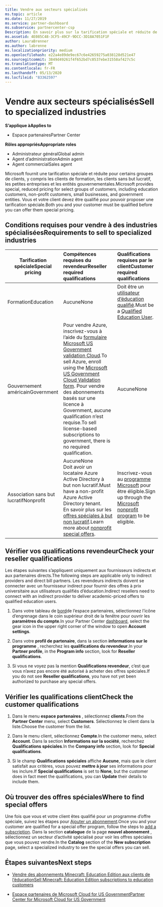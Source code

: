 ```yaml
---
title: Vendre aux secteurs spécialisés
ms.topic: article
ms.date: 11/27/2019
ms.service: partner-dashboard
ms.subservice: partnercenter-csp
Description: En savoir plus sur la tarification spéciale et réduite de Microsoft pour certains groupes de clients, y compris les clients de formation, les clients sans but lucratif et les administrations.
ms.assetid: 4E085C48-3CF5-49CF-9DCC-3D18A7051F1F
author: LauraBrenner
ms.author: labrenne
ms.localizationpriority: medium
ms.openlocfilehash: e22a4e89de9ec67c6e42659275a038128d521e47
ms.sourcegitcommit: 3849d49261f4f652bd7c0537ebe31558af427c5c
ms.translationtype: MT
ms.contentlocale: fr-FR
ms.lasthandoff: 05/13/2020
ms.locfileid: "83362597"
---
```

# <a name="sell-to-specialized-industries"></a><span data-ttu-id="f7fbd-103">Vendre aux secteurs spécialisés</span><span class="sxs-lookup"><span data-stu-id="f7fbd-103">Sell to specialized industries</span></span>

<span data-ttu-id="f7fbd-104">**S’applique à**</span><span class="sxs-lookup"><span data-stu-id="f7fbd-104">**Applies to**</span></span>

- <span data-ttu-id="f7fbd-105">Espace partenaires</span><span class="sxs-lookup"><span data-stu-id="f7fbd-105">Partner Center</span></span>

<span data-ttu-id="f7fbd-106">**Rôles appropriés**</span><span class="sxs-lookup"><span data-stu-id="f7fbd-106">**Appropriate roles**</span></span>

- <span data-ttu-id="f7fbd-107">Administrateur général</span><span class="sxs-lookup"><span data-stu-id="f7fbd-107">Global admin</span></span>
- <span data-ttu-id="f7fbd-108">Agent d’administration</span><span class="sxs-lookup"><span data-stu-id="f7fbd-108">Admin agent</span></span>
- <span data-ttu-id="f7fbd-109">Agent commercial</span><span class="sxs-lookup"><span data-stu-id="f7fbd-109">Sales agent</span></span>

<span data-ttu-id="f7fbd-110">Microsoft fournit une tarification spéciale et réduite pour certains groupes de clients, y compris les clients de formation, les clients sans but lucratif, les petites entreprises et les entités gouvernementales.</span><span class="sxs-lookup"><span data-stu-id="f7fbd-110">Microsoft provides special, reduced pricing for select groups of customers, including education customers, non-profit customers, small businesses, and government entities.</span></span> <span data-ttu-id="f7fbd-111">Vous et votre client devez être qualifié pour pouvoir proposer une tarification spéciale.</span><span class="sxs-lookup"><span data-stu-id="f7fbd-111">Both you and your customer must be qualified before you can offer them special pricing.</span></span> 

## <a name="requirements-to-sell-to-specialized-industries"></a><span data-ttu-id="f7fbd-112">Conditions requises pour vendre à des industries spécialisées</span><span class="sxs-lookup"><span data-stu-id="f7fbd-112">Requirements to sell to specialized industries</span></span>

|<span data-ttu-id="f7fbd-113">**Tarification spéciale**</span><span class="sxs-lookup"><span data-stu-id="f7fbd-113">**Special pricing**</span></span>   |<span data-ttu-id="f7fbd-114">**Compétences requises du revendeur**</span><span class="sxs-lookup"><span data-stu-id="f7fbd-114">**Reseller required qualifications**</span></span>   |<span data-ttu-id="f7fbd-115">**Qualifications requises par le client**</span><span class="sxs-lookup"><span data-stu-id="f7fbd-115">**Customer required qualifications**</span></span>   |
|----------------------------|:---------------------------------|:------------------------------------------|
|<span data-ttu-id="f7fbd-116">Formation</span><span class="sxs-lookup"><span data-stu-id="f7fbd-116">Education</span></span>   |<span data-ttu-id="f7fbd-117">Aucune</span><span class="sxs-lookup"><span data-stu-id="f7fbd-117">None</span></span>   | <span data-ttu-id="f7fbd-118">Doit être un [utilisateur d’éducation qualifié](https://www.microsoftvolumelicensing.com/DocumentSearch.aspx?Mode=3&DocumentTypeId=7).</span><span class="sxs-lookup"><span data-stu-id="f7fbd-118">Must be a [Qualified Education User](https://www.microsoftvolumelicensing.com/DocumentSearch.aspx?Mode=3&DocumentTypeId=7).</span></span>   |
|<span data-ttu-id="f7fbd-119">Gouvernement américain</span><span class="sxs-lookup"><span data-stu-id="f7fbd-119">Government</span></span>   |<span data-ttu-id="f7fbd-120">Pour vendre Azure, inscrivez-vous à l’aide du [formulaire Microsoft US Government validation Cloud](https://azuregov.microsoft.com/csp).</span><span class="sxs-lookup"><span data-stu-id="f7fbd-120">To sell Azure, enroll using the [Microsoft US Government Cloud Validation form](https://azuregov.microsoft.com/csp).</span></span> <span data-ttu-id="f7fbd-121">Pour vendre des abonnements basés sur une licence à Government, aucune qualification n’est requise.</span><span class="sxs-lookup"><span data-stu-id="f7fbd-121">To sell license-based subscriptions to government, there is no required qualification.</span></span>|   <span data-ttu-id="f7fbd-122">Aucune</span><span class="sxs-lookup"><span data-stu-id="f7fbd-122">None</span></span>|
|<span data-ttu-id="f7fbd-123">Association sans but lucratif</span><span class="sxs-lookup"><span data-stu-id="f7fbd-123">Nonprofit</span></span>  |<span data-ttu-id="f7fbd-124">Aucune</span><span class="sxs-lookup"><span data-stu-id="f7fbd-124">None</span></span><br/> <span data-ttu-id="f7fbd-125">Doit avoir un locataire Azure Active Directory à but non lucratif.</span><span class="sxs-lookup"><span data-stu-id="f7fbd-125">Must have a non-profit Azure Active Directory tenant.</span></span><br/> <span data-ttu-id="f7fbd-126">En savoir plus sur les [offres spéciales à but non lucratif](https://assetsprod.microsoft.com/mpn/nonprofit-skus-in-csp-faq.pdf).</span><span class="sxs-lookup"><span data-stu-id="f7fbd-126">Learn more about [nonprofit special offers](https://assetsprod.microsoft.com/mpn/nonprofit-skus-in-csp-faq.pdf).</span></span>   |<span data-ttu-id="f7fbd-127">Inscrivez-vous au [programme Microsoft](https://nonprofit.microsoft.com/#/register) pour être éligible.</span><span class="sxs-lookup"><span data-stu-id="f7fbd-127">Sign up through the [Microsoft nonprofit program](https://nonprofit.microsoft.com/#/register) to be eligible.</span></span>   |

## <a name="check-your-reseller-qualifications"></a><span data-ttu-id="f7fbd-128">Vérifier vos qualifications revendeur</span><span class="sxs-lookup"><span data-stu-id="f7fbd-128">Check your reseller qualifications</span></span>

<span data-ttu-id="f7fbd-129">Les étapes suivantes s’appliquent uniquement aux fournisseurs indirects et aux partenaires directs.</span><span class="sxs-lookup"><span data-stu-id="f7fbd-129">The following steps are applicable only to indirect providers and direct bill partners.</span></span> <span data-ttu-id="f7fbd-130">Les revendeurs indirects doivent se connecter avec un fournisseur indirect pour fournir des offres à prix universitaire aux utilisateurs qualifiés d’éducation.</span><span class="sxs-lookup"><span data-stu-id="f7fbd-130">Indirect resellers need to connect with an indirect provider to deliver academic-priced offers to qualified education users.</span></span>

1. <span data-ttu-id="f7fbd-131">Dans votre tableau de [bord](https://partner.microsoft.com/dashboard)de l’espace partenaires, sélectionnez l’icône d’engrenage dans le coin supérieur droit de la fenêtre pour ouvrir les **paramètres du compte**.</span><span class="sxs-lookup"><span data-stu-id="f7fbd-131">In your Partner Center [dashboard](https://partner.microsoft.com/dashboard), select the gear icon in the upper right corner of the window to open **Account settings**.</span></span>

2. <span data-ttu-id="f7fbd-132">Dans votre **profil de partenaire**, dans la section **informations sur le programme** , recherchez les **qualifications du revendeur**.</span><span class="sxs-lookup"><span data-stu-id="f7fbd-132">In your **Partner profile**, in the **Program info** section, look for **Reseller qualifications**.</span></span>

3. <span data-ttu-id="f7fbd-133">Si vous ne voyez pas la mention **Qualifications revendeur**, c’est que vous n’avez pas encore été autorisé à acheter des offres spéciales.</span><span class="sxs-lookup"><span data-stu-id="f7fbd-133">If you do not see **Reseller qualifications**, you have not yet been authorized to purchase any special offers.</span></span>

## <a name="check-the-customer-qualifications"></a><span data-ttu-id="f7fbd-134">Vérifier les qualifications client</span><span class="sxs-lookup"><span data-stu-id="f7fbd-134">Check the customer qualifications</span></span>

1. <span data-ttu-id="f7fbd-135">Dans le menu **espace partenaires** , sélectionnez **clients**.</span><span class="sxs-lookup"><span data-stu-id="f7fbd-135">From the **Partner Center** menu, select **Customers**.</span></span> <span data-ttu-id="f7fbd-136">Sélectionnez le client dans la liste.</span><span class="sxs-lookup"><span data-stu-id="f7fbd-136">Choose the customer from the list.</span></span>

2. <span data-ttu-id="f7fbd-137">Dans le menu client, sélectionnez **Compte**.</span><span class="sxs-lookup"><span data-stu-id="f7fbd-137">In the customer menu, select **Account**.</span></span> <span data-ttu-id="f7fbd-138">Dans la section **Informations sur la société**, recherchez **Qualifications spéciales**.</span><span class="sxs-lookup"><span data-stu-id="f7fbd-138">In the **Company info** section, look for **Special qualifications**.</span></span>

3. <span data-ttu-id="f7fbd-139">Si le champ **Qualifications spéciales** affiche **Aucune**, mais que le client satisfait aux critères, vous pouvez **mettre à jour** ses informations pour les inclure.</span><span class="sxs-lookup"><span data-stu-id="f7fbd-139">If **Special qualifications** is set to **None**, but the customer does in fact meet the qualifications, you can **Update** their details to include them.</span></span>

## <a name="where-to-find-special-offers"></a><span data-ttu-id="f7fbd-140">Où trouver des offres spéciales</span><span class="sxs-lookup"><span data-stu-id="f7fbd-140">Where to find special offers</span></span>

<span data-ttu-id="f7fbd-141">Une fois que vous et votre client êtes qualifié pour un programme d’offre spéciale, suivez les étapes pour [Ajouter un abonnement](create-a-new-subscription.md).</span><span class="sxs-lookup"><span data-stu-id="f7fbd-141">Once you and your customer are qualified for a special offer program, follow the steps to [add a subscription](create-a-new-subscription.md).</span></span> <span data-ttu-id="f7fbd-142">Dans la section **catalogue** de la page **nouvel abonnement** , sélectionnez un secteur d’activité spécialisé pour voir les offres spéciales que vous pouvez vendre.</span><span class="sxs-lookup"><span data-stu-id="f7fbd-142">In the **Catalog** section of the **New subscription** page, select a specialized industry to see the special offers you can sell.</span></span>

## <a name="next-steps"></a><span data-ttu-id="f7fbd-143">Étapes suivantes</span><span class="sxs-lookup"><span data-stu-id="f7fbd-143">Next steps</span></span>

- [<span data-ttu-id="f7fbd-144">Vendre des abonnements Minecraft: Education Edition aux clients de l’éducation</span><span class="sxs-lookup"><span data-stu-id="f7fbd-144">Sell Minecraft: Education Edition subscriptions to education customers</span></span>](minecraft-subscriptions.md)

- [<span data-ttu-id="f7fbd-145">Espace partenaires de Microsoft Cloud for US Government</span><span class="sxs-lookup"><span data-stu-id="f7fbd-145">Partner Center for Microsoft Cloud for US Government</span></span>](partner-center-for-microsoft-us-govt-cloud.md)
